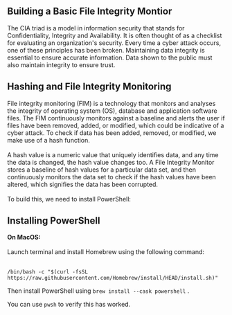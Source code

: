 <h2>Building a Basic File Integrity Montior</h2>


The CIA triad is a model in information security that stands for Confidentiality, Integrity and Availability. It is often thought of as a checklist for evaluating an organization's security. Every time a cyber attack occurs, one of these principles has been broken. Maintaining data integrity is essential to ensure accurate information. Data shown to the public must also maintain integrity to ensure trust. 

<h2>Hashing and File Integrity Monitoring</h2>
File integrity monitoring (FIM) is a technology that monitors and analyses the integrity of operating system (OS), database and application software files. The FIM continuously monitors against a baseline and alerts the user if files have been removed, added, or modified, which could be indicative of a cyber attack. To check if data has been added, removed, or modified, we make use of a hash function. 
<br/>
<br/>
A hash value is a numeric value that uniquely identifies data, and any time the data is changed, the hash value changes too. A File Integrity Monitor stores a baseline of hash values for a particular data set, and then continuously monitors the data set to check if the hash values have been altered, which signifies the data has been corrupted. 
<br/>
<br/>
To build this, we need to install PowerShell:
<br/>

<h2>Installing PowerShell</h2>
<b>On MacOS:</b>
<br/>
<br/>
Launch terminal and install Homebrew using the following command:
<br/>
<br/>

```
/bin/bash -c "$(curl -fsSL https://raw.githubusercontent.com/Homebrew/install/HEAD/install.sh)"
```

Then install PowerShell using 
`
brew install --cask powershell
`
.

You can use 
`
pwsh
`
to verify this has worked.
